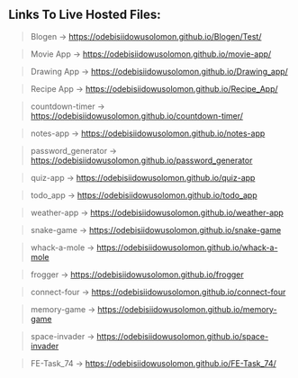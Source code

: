 ## Links To Live Hosted Files:

> Blogen -> https://odebisiidowusolomon.github.io/Blogen/Test/

> Movie App -> https://odebisiidowusolomon.github.io/movie-app/

> Drawing App -> https://odebisiidowusolomon.github.io/Drawing_app/

> Recipe App -> https://odebisiidowusolomon.github.io/Recipe_App/

> countdown-timer -> https://odebisiidowusolomon.github.io/countdown-timer/

> notes-app -> https://odebisiidowusolomon.github.io/notes-app

> password_generator -> https://odebisiidowusolomon.github.io/password_generator

> quiz-app -> https://odebisiidowusolomon.github.io/quiz-app

> todo_app -> https://odebisiidowusolomon.github.io/todo_app

> weather-app -> https://odebisiidowusolomon.github.io/weather-app

> snake-game -> https://odebisiidowusolomon.github.io/snake-game

> whack-a-mole -> https://odebisiidowusolomon.github.io/whack-a-mole

> frogger  -> https://odebisiidowusolomon.github.io/frogger

> connect-four -> https://odebisiidowusolomon.github.io/connect-four

> memory-game -> https://odebisiidowusolomon.github.io/memory-game

> space-invader -> https://odebisiidowusolomon.github.io/space-invader

> FE-Task_74 -> https://odebisiidowusolomon.github.io/FE-Task_74/